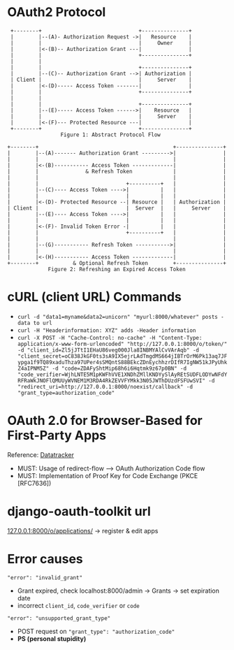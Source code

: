 # OAuth2 Protocol
     +--------+                               +---------------+
     |        |--(A)- Authorization Request ->|   Resource    |
     |        |                               |     Owner     |
     |        |<-(B)-- Authorization Grant ---|               |
     |        |                               +---------------+
     |        |
     |        |                               +---------------+
     |        |--(C)-- Authorization Grant -->| Authorization |
     | Client |                               |     Server    |
     |        |<-(D)----- Access Token -------|               |
     |        |                               +---------------+
     |        |
     |        |                               +---------------+
     |        |--(E)----- Access Token ------>|    Resource   |
     |        |                               |     Server    |
     |        |<-(F)--- Protected Resource ---|               |
     +--------+                               +---------------+
                     Figure 1: Abstract Protocol Flow

    +--------+                                           +---------------+
    |        |--(A)------- Authorization Grant --------->|               |
    |        |                                           |               |
    |        |<-(B)----------- Access Token -------------|               |
    |        |               & Refresh Token             |               |
    |        |                                           |               |
    |        |                            +----------+   |               |
    |        |--(C)---- Access Token ---->|          |   |               |
    |        |                            |          |   |               |
    |        |<-(D)- Protected Resource --| Resource |   | Authorization |
    | Client |                            |  Server  |   |     Server    |
    |        |--(E)---- Access Token ---->|          |   |               |
    |        |                            |          |   |               |
    |        |<-(F)- Invalid Token Error -|          |   |               |
    |        |                            +----------+   |               |
    |        |                                           |               |
    |        |--(G)----------- Refresh Token ----------->|               |
    |        |                                           |               |
    |        |<-(H)----------- Access Token -------------|               |
    +--------+           & Optional Refresh Token        +---------------+
                 Figure 2: Refreshing an Expired Access Token

# cURL (client URL) Commands
- `curl -d "data1=myname&data2=unicorn" "myurl:8000/whatever" posts -data to url`
- `curl -H "Headerinformation: XYZ" adds -Header information`
- `curl -X POST -H "Cache-Control: no-cache" -H "Content-Type: application/x-www-form-urlencoded" "http://127.0.0.1:8000/o/token/" -d "client_id=Zl5jJTtI1EHaU86veg000Jla8INBMYAlCvVArAqb" -d "client_secret=oC838JkGF0ts3sA9IX5ejrLAdTmgdMS664jIBTrOrM6Pk13aq7JFypga1f9TQ89xaduThza97UPer4sSMQntS88BEkcZDnEychhzrDIfR7IgNW51kJPyUhkZ4aIPNM5Z" -d "code=ZDAFyShtMip68h6i6Hqtmk9z67p0BN" -d "code_verifier=WjhLNTE5M1pKWFhVVE1XNDhZMllKNDYySlAyREtSUDFLODYwNFdYRFRaWkJNOFlQMUUyWVNEM1M3RDA4RkZEVVFYMkk3N05JWThDUzdFSFUwSVI" -d "redirect_uri=http://127.0.0.1:8000/noexist/callback" -d "grant_type=authorization_code"`

# OAuth 2.0 for Browser-Based for First-Party Apps
Reference: [Datatracker](https://datatracker.ietf.org/doc/html/draft-ietf-oauth-browser-based-apps#name-first-party-applications)
- MUST: Usage of redirect-flow --> OAuth Authorization Code flow
- MUST: Implementation of Proof Key for Code Exchange (PKCE [RFC7636])

# django-oauth-toolkit url
[127.0.0.1:8000/o/applications/]() -> register & edit apps

# Error causes
`"error": "invalid_grant"` 
- Grant expired, check localhost:8000/admin -> Grants -> set expiration date
- incorrect `client_id`, `code_verifier` or `code`

`"error": "unsupported_grant_type"`
- POST request on `"grant_type": "authorization_code"`
- **PS (personal stupidity)**